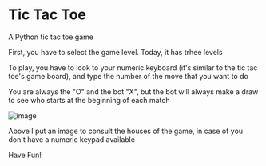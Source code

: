 # Tic Tac Toe
A Python tic tac toe game

First, you have to select the game level. Today, it has trhee levels

To play, you have to look to your numeric keyboard (it's similar to the tic tac toe's game board), and type the number of the move that you want to do

You are always the "O" and the bot "X", but the bot will always make a draw to see who starts at the beginning of each match

![image](https://user-images.githubusercontent.com/74624003/121816115-119ec580-cc50-11eb-8b1b-cd744140d53c.png)

Above I put an image to consult the houses of the game, in case of you don't have a numeric keypad available

Have Fun!
